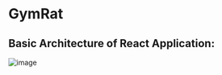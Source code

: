 # GymRat

## Basic Architecture of React Application:
![image](https://github.com/user-attachments/assets/8713e896-de5f-4203-ae55-3342d3c7f3ea)
